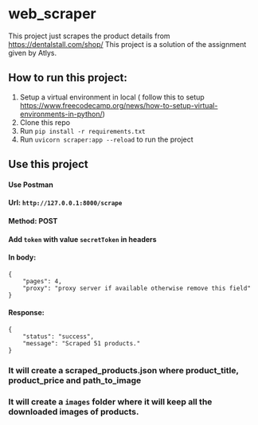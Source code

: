 # web_scraper
This project just scrapes the product details from https://dentalstall.com/shop/
This project is a solution of the assignment given by Atlys.

## How to run this project:
1. Setup a virtual environment in local ( follow this to setup https://www.freecodecamp.org/news/how-to-setup-virtual-environments-in-python/)
2. Clone this repo
3. Run `pip install -r requirements.txt`
4. Run `uvicorn scraper:app --reload` to run the project

## Use this project
#### Use Postman 
#### Url: `http://127.0.0.1:8000/scrape`
#### Method: POST
#### Add `token` with value `secretToken` in headers
#### In body:
```
{
    "pages": 4,
    "proxy": "proxy server if available otherwise remove this field"
}
```
#### Response:
```
{
    "status": "success",
    "message": "Scraped 51 products."
}
```

### It will create a scraped_products.json where product_title, product_price and path_to_image 
### It will create a `images` folder where it will keep all the downloaded images of products.
